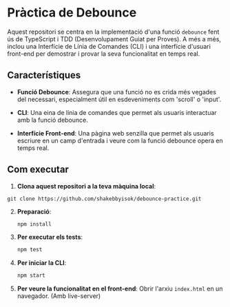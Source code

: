 # Pràctica de Debounce

Aquest repositori se centra en la implementació d'una funció `debounce` fent ús de TypeScript i TDD (Desenvolupament Guiat per Proves). A més a més, inclou una Interfície de Línia de Comandes (CLI) i una interfície d'usuari front-end per demostrar i provar la seva funcionalitat en temps real.

## Característiques

- **Funció Debounce**: Assegura que una funció no es crida més vegades del necessari, especialment útil en esdeveniments com 'scroll' o 'input'.
  
- **CLI**: Una eina de línia de comandes que permet als usuaris interactuar amb la funció debounce.

- **Interfície Front-end**: Una pàgina web senzilla que permet als usuaris escriure en un camp d'entrada i veure com la funció debounce opera en temps real.

## Com executar

1. **Clona aquest repositori a la teva màquina local**:
```
git clone https://github.com/shakebbyisok/debounce-practice.git
```

2. **Preparació**:
    ```bash
    npm install
    ```

3. **Per executar els tests**:
    ```bash
    npm test
    ```

4. **Per iniciar la CLI**:
    ```bash
    npm start
    ```

5. **Per veure la funcionalitat en el front-end**:
    Obrir l'arxiu `index.html` en un navegador. (Amb live-server)

